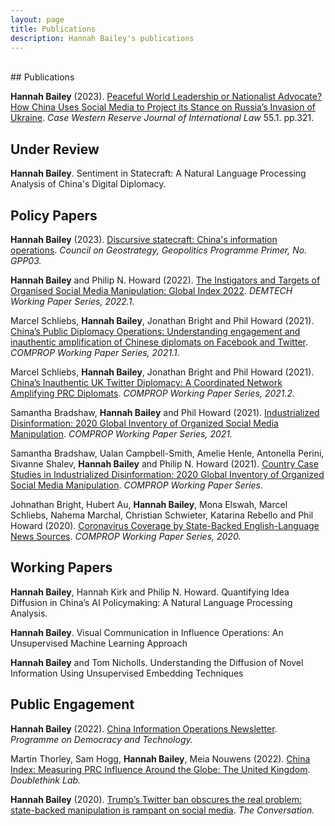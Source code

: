 ```yaml
---
layout: page
title: Publications
description: Hannah Bailey's publications
---
```

<br/>
## Publications

**Hannah Bailey** (2023). <a href="../docs/peaceful_world_leadership_bailey_2023.pdf" target="_blank">Peaceful World Leadership or Nationalist Advocate? How China Uses Social Media to Project its Stance on Russia’s Invasion of Ukraine</a>. *Case Western Reserve Journal of International Law* 55.1. pp.321.

## Under Review

**Hannah Bailey**. Sentiment in Statecraft: A Natural Language Processing Analysis of China's Digital Diplomacy.

## Policy Papers

**Hannah Bailey** (2023). <a href="../docs/hannah_bailey_council_on_geostrategy.pdf" target="_blank">Discursive statecraft: China's information operations</a>. *Council on Geostrategy, Geopolitics Programme Primer, No. GPP03.*

**Hannah Bailey** and Philip N. Howard (2022). <a href="../docs/demtech_instigators_targets.pdf" target="_blank">The Instigators and Targets of Organised Social Media Manipulation: Global Index 2022</a>. *DEMTECH Working Paper Series, 2022.1.*

Marcel Schliebs, **Hannah Bailey**, Jonathan Bright and Phil Howard (2021). <a href="../docs/2021_China's_public_diplomacy.pdf" target="_blank">China’s Public Diplomacy Operations: Understanding engagement and inauthentic amplification of Chinese diplomats on Facebook and Twitter</a>. *COMPROP Working Paper Series, 2021.1.*

Marcel Schliebs, **Hannah Bailey**, Jonathan Bright and Phil Howard (2021). <a href="../docs/2021_inauthentic_UK.pdf" target="_blank">China’s Inauthentic UK Twitter Diplomacy: A Coordinated Network Amplifying PRC Diplomats</a>. *COMPROP Working Paper Series, 2021.2.*

Samantha Bradshaw, **Hannah Bailey** and Phil Howard (2021). <a href="../docs/CyberTroop-Report2020.pdf" target="_blank">Industrialized Disinformation: 2020 Global Inventory of Organized Social Media Manipulation</a>. *COMPROP Working Paper Series, 2021.*

Samantha Bradshaw, Ualan Campbell-Smith, Amelie Henle, Antonella Perini, Sivanne Shalev, **Hannah Bailey** and Philip N. Howard (2021). <a href="../docs/Case-Studies_2020.pdf" target="_blank">Country Case Studies in Industrialized Disinformation: 2020 Global Inventory of Organized Social Media Manipulation</a>. *COMPROP Working Paper Series.*

Johnathan Bright, Hubert Au, **Hannah Bailey**, Mona Elswah, Marcel Schliebs, Nahema Marchal, Christian Schwieter, Katarina Rebello and Phil Howard (2020). <a href="../docs/Coronavirus-Coverage-by-State-Backed-English-Language-News-Sources.pdf" target="_blank">Coronavirus Coverage by State-Backed English-Language News Sources</a>. *COMPROP Working Paper Series, 2020.*

## Working Papers

**Hannah Bailey**, Hannah Kirk and Philip N. Howard. Quantifying Idea Diffusion in China’s AI Policymaking: A Natural Language Processing Analysis.

**Hannah Bailey**. Visual Communication in Influence Operations: An Unsupervised Machine Learning Approach

**Hannah Bailey** and Tom Nicholls. Understanding the Diffusion of Novel Information Using Unsupervised Embedding Techniques

## Public Engagement

**Hannah Bailey** (2022). [China Information Operations Newsletter](https://demtech.oii.ox.ac.uk/research/posts/china-information-operations-newsletters/). *Programme on Democracy and Technology.*

Martin Thorley, Sam Hogg, **Hannah Bailey**, Meia Nouwens (2022). [China Index: Measuring PRC Influence Around the Globe: The United Kingdom](https://china-index.io/country/United-Kingdom). *Doublethink Lab.*

**Hannah Bailey** (2020). <a href="../docs/bailey_conversation.pdf" target="_blank">Trump’s Twitter ban obscures the real problem: state-backed manipulation is rampant on social media</a>. *The Conversation.*




